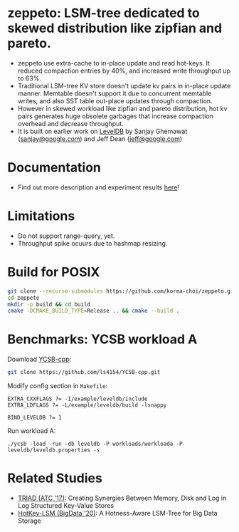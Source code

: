 # zeppeto: LSM-tree dedicated to skewed distribution like zipfian and pareto.
  * zeppeto use extra-cache to in-place update and read hot-keys. It reduced compaction entries by 40%, and increased write throughput up to 63%.
  * Traditional LSM-tree KV store doesn't update kv pairs in in-place update manner. Memtable doesn't support it due to concurrent memtable writes, and also SST table out-place updates through compaction.
  * However in skewed workload like zipfian and pareto distribution, hot kv pairs generates huge obsolete garbages that increase compaction overhead and decrease throughput.
  * It is built on earlier work on [LevelDB](https://github.com/google/leveldb) by Sanjay Ghemawat (sanjay@google.com) and Jeff Dean (jeff@google.com)

# Documentation
 * Find out more description and experiment results [here](https://github.com/korea-choi/zeppeto/blob/main/zeppeto_document.pdf)!

# Limitations
  * Do not support range-query, yet.
  * Throughput spike ocuurs due to hashmap resizing.

# Build for POSIX

```bash
git clone --recurse-submodules https://github.com/korea-choi/zeppeto.git
cd zeppeto
mkdir -p build && cd build
cmake -DCMAKE_BUILD_TYPE=Release .. && cmake --build .
```

# Benchmarks: YCSB workload A
Download [YCSB-cpp]():
```bash
git clone https://github.com/ls4154/YCSB-cpp.git
```
Modify config section in `Makefile`:
```
EXTRA_CXXFLAGS ?= -I/example/leveldb/include
EXTRA_LDFLAGS ?= -L/example/leveldb/build -lsnappy

BIND_LEVELDB ?= 1
```
Run workload A:
```
./ycsb -load -run -db leveldb -P workloads/workloada -P leveldb/leveldb.properties -s
```

# Related Studies
- [TRIAD (ATC '17)](https://www.usenix.org/conference/atc17/technical-sessions/presentation/balmau): Creating Synergies Between Memory, Disk and Log in Log Structured Key-Value Stores
- [HotKey-LSM (BigData '20)](https://ieeexplore.ieee.org/abstract/document/9377736): A Hotness-Aware LSM-Tree for Big Data Storage

